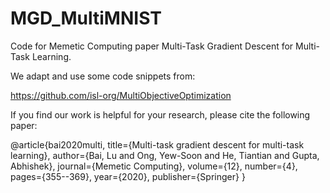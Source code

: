 # MGD_MultiMNIST
Code for Memetic Computing paper Multi-Task Gradient Descent for Multi-Task Learning.

We adapt and use some code snippets from:

https://github.com/isl-org/MultiObjectiveOptimization


If you find our work is helpful for your research, please cite the following paper:

@article{bai2020multi,
  title={Multi-task gradient descent for multi-task learning},
  author={Bai, Lu and Ong, Yew-Soon and He, Tiantian and Gupta, Abhishek},
  journal={Memetic Computing},
  volume={12},
  number={4},
  pages={355--369},
  year={2020},
  publisher={Springer}
}
